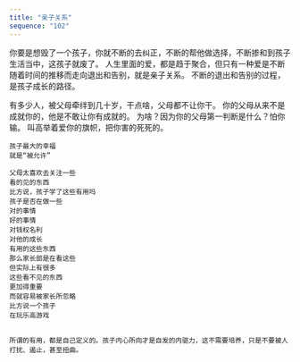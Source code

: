 ```yaml
---
title: "亲子关系"
sequence: "102"
---
```


你要是想毁了一个孩子，你就不断的去纠正，不断的帮他做选择，不断掺和到孩子生活当中，这孩子就废了。
人生里面的爱，都是趋于聚合，但只有一种爱是不断随着时间的推移而走向退出和告别，就是亲子关系。
不断的退出和告别的过程，是孩子成长的路径。

有多少人，被父母牵绊到几十岁，干点啥，父母都不让你干。
你的父母从来不是成就你的，他是不敢让你有成就的。
为啥？因为你的父母第一判断是什么？怕你输。
叫高举着爱你的旗帜，把你害的死死的。


```text
孩子最大的幸福
就是“被允许”

父母太喜欢去关注一些
看的见的东西
比方说，孩子学了这些有用吗
孩子是否在做一些
对的事情
好的事情
对钱权名利
对他的成长
有用的这些东西
那么家长部是在看这些
但实际上有很多
这些看不见的东西
更加得重要
而就容易被家长所忽略
比方说一个孩子
在玩乐高游戏


所谓的有用，都是自己定义的。孩子内心所向才是自发的内驱力，这不需要培养，只是不要被人打扰、遏止，甚至扭曲。
```

